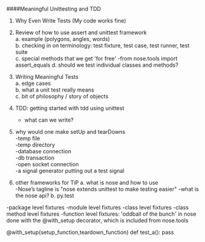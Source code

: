 ####Meaningful Unittesting and TDD

1. Why Even Write Tests (My code works fine)    

2. Review of how to use assert and unittest framework    
    a. example (polygons, angles, words)   
    b. checking in on terminology: test fixture, test case, test runner, test suite    
    c. special methods that we get 'for free'    -from nose.tools import assert_equals
    d. should we test individual classes and methods?             

3. Writing Meaningful Tests    
    a. edge cases    
    b. what a unit test really means    
    c. bit of philosophy / story of objects    

4. TDD: getting started with tdd using unittest    
    - what can we write?     

5. why would one make setUp and tearDowns    
   -temp file    
   -temp directory    
   -database connection    
   -db transaction    
   -open socket connection    
   -a signal generator putting out a test signal    

6. other frameworks for TiP
    a. what is nose and how to use    
        -Nose’s tagline is "nose extends unittest to make testing easier"
        -what is the nose api?
    b. py.test

-package level fixtures
-module level fixtures
-class level fixtures
-class method level fixtures
-function level fixtures: 'oddball of the bunch' in nose done with the @with_setup decorator, which is included from nose.tools

@with_setup(setup_function,teardown_function)
def test_a():
    pass



